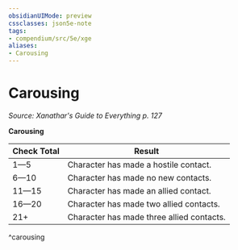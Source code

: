 ```yaml
---
obsidianUIMode: preview
cssclasses: json5e-note
tags:
- compendium/src/5e/xge
aliases:
- Carousing
---
```

# Carousing
*Source: Xanathar's Guide to Everything p. 127* 

**Carousing**

| Check Total | Result |
|-------------|--------|
| 1—5 | Character has made a hostile contact. |
| 6—10 | Character has made no new contacts. |
| 11—15 | Character has made an allied contact. |
| 16—20 | Character has made two allied contacts. |
| 21+ | Character has made three allied contacts. |
^carousing